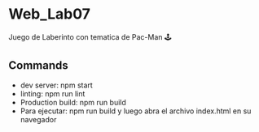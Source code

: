 # Web_Lab07
Juego de Laberinto con tematica de Pac-Man 🕹

## Commands
- dev server: npm start
- linting: npm run lint
- Production build: npm run build
- Para ejecutar: npm run build y luego abra el archivo index.html en su navegador

